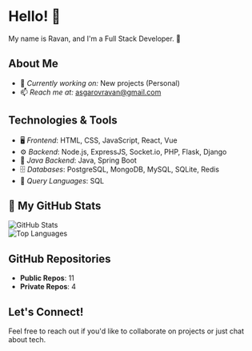 # Hello! 👋  
My name is Ravan, and I'm a Full Stack Developer. 🚀  

## About Me  
- 💼 *Currently working on:* New projects (Personal)  
- 📫 *Reach me at:* [asgarovravan@gmail.com](mailto:asgarovravan@gmail.com)  

## Technologies & Tools  
- 🖥 *Frontend*: HTML, CSS, JavaScript, React, Vue  
- ⚙ *Backend*: Node.js, ExpressJS, Socket.io, PHP, Flask, Django  
- 🚀 *Java Backend*: Java, Spring Boot  
- 🗄 *Databases*: PostgreSQL, MongoDB, MySQL, SQLite, Redis  
- 🧳 *Query Languages*: SQL  

## 📂 My GitHub Stats  
![GitHub Stats](https://github-readme-stats.vercel.app/api?username=21Ravan12&show_icons=true&theme=dark)  
![Top Languages](https://github-readme-stats.vercel.app/api/top-langs/?username=21Ravan12&layout=compact&theme=dark)  


## GitHub Repositories  
- **Public Repos**: 11  
- **Private Repos**: 4 

## Let's Connect!  
Feel free to reach out if you'd like to collaborate on projects or just chat about tech.
